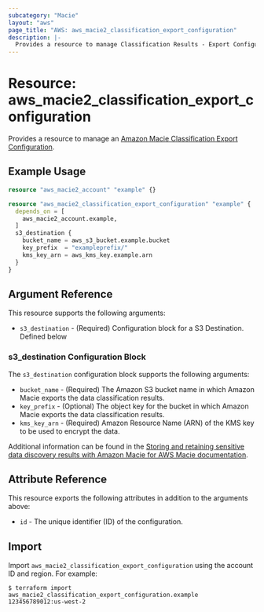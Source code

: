 ```yaml
---
subcategory: "Macie"
layout: "aws"
page_title: "AWS: aws_macie2_classification_export_configuration"
description: |-
  Provides a resource to manage Classification Results - Export Configuration
---
```


# Resource: aws_macie2_classification_export_configuration

Provides a resource to manage an [Amazon Macie Classification Export Configuration](https://docs.aws.amazon.com/macie/latest/APIReference/classification-export-configuration.html).

## Example Usage

```terraform
resource "aws_macie2_account" "example" {}

resource "aws_macie2_classification_export_configuration" "example" {
  depends_on = [
    aws_macie2_account.example,
  ]
  s3_destination {
    bucket_name = aws_s3_bucket.example.bucket
    key_prefix  = "exampleprefix/"
    kms_key_arn = aws_kms_key.example.arn
  }
}
```

## Argument Reference

This resource supports the following arguments:

* `s3_destination` - (Required) Configuration block for a S3 Destination. Defined below

### s3_destination Configuration Block

The `s3_destination` configuration block supports the following arguments:

* `bucket_name` - (Required) The Amazon S3 bucket name in which Amazon Macie exports the data classification results.
* `key_prefix` - (Optional) The object key for the bucket in which Amazon Macie exports the data classification results.
* `kms_key_arn` - (Required) Amazon Resource Name (ARN) of the KMS key to be used to encrypt the data.

Additional information can be found in the [Storing and retaining sensitive data discovery results with Amazon Macie for AWS Macie documentation](https://docs.aws.amazon.com/macie/latest/user/discovery-results-repository-s3.html).

## Attribute Reference

This resource exports the following attributes in addition to the arguments above:

* `id` - The unique identifier (ID) of the configuration.

## Import

Import `aws_macie2_classification_export_configuration` using the account ID and region. For example:

```
$ terraform import aws_macie2_classification_export_configuration.example 123456789012:us-west-2
```
